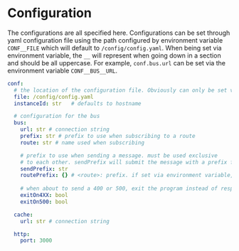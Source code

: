 # Configuration

The configurations are all specified here. Configurations can be set through yaml configuration file using the path configured by environment variable `CONF__FILE` which will default to `/config/config.yaml`. When being set via environment variable, the `__` will represent when going down in a section and should be all uppercase. For example, `conf.bus.url` can be set via the environment variable `CONF__BUS__URL`.

```yaml
conf:
  # the location of the configuration file. Obviously can only be set via environment variables.
  file: /config/config.yaml
  instanceId: str   # defaults to hostname

  # configuration for the bus
  bus:
    url: str # connection string
    prefix: str # prefix to use when subscribing to a route
    route: str # name used when subscribing

    # prefix to use when sending a message. must be used exclusive
    # to each other. sendPrefix will submit the message with a prefix for all routes. routePrefix allows you to submit a prefix for specific routes only.
    sendPrefix: str
    routePrefix: {} # <route>: prefix. if set via environment variable, will be expecting a string to be loaded via a json parser
    
    # when about to send a 400 or 500, exit the program instead of responding with an error response. This is useful to force services to always exit cleanly in nonproduction environments.
    exitOn4XX: bool 
    exitOn500: bool

  cache:
    url: str # connection string

  http:
    port: 3000
```
